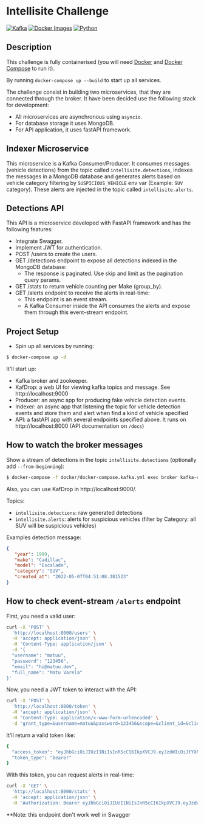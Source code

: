 # Intellisite Challenge

[![Kafka](https://img.shields.io/badge/streaming_platform-kafka-black.svg?style=flat-square)](https://kafka.apache.org)
[![Docker Images](https://img.shields.io/badge/docker_images-confluent-orange.svg?style=flat-square)](https://github.com/confluentinc/cp-docker-images)
[![Python](https://img.shields.io/badge/python-3.8-blue.svg?style=flat-square)](https://www.python.org)

## Description

This challenge is fully containerised (you will need [Docker](https://docs.docker.com/install/) and [Docker Compose](https://docs.docker.com/compose/) to run it). 

By running `docker-compose up --build` to start up all services.

The challenge consist in building two microservices, that they are connected through the broker. It have been decided use the following stack for development:

- All microservices are asynchronous using `asyncio`.
- For database storage it uses MongoDB.
- For API application, it uses fastAPI framework.

## Indexer Microservice

This microservice is a Kafka Consumer/Producer. It consumes messages (vehicle detections) from the topic called `intellisite.detections`, indexes the messages in a MongoDB database and generates alerts based on vehicle category filtering by `SUSPICIOUS_VEHICLE` env var (Example: `SUV` category). These alerts are injected in the topic called `intellisite.alerts`.

## Detections API
This API is a microservice developed with FastAPI framework and has the following features:
- Integrate Swagger.
- Implement JWT for authentication.
- POST /users to create the users.
- GET /detections endpoint to expose all detections indexed in the MongoDB database:
    - The response is paginated. Use skip and limit as the pagination query params.
- GET /stats to return vehicle counting per Make (group_by).
- GET /alerts endpoint to receive the alerts in real-time:
    - This endpoint is an event stream.
    - A Kafka Consumer inside the API consumes the alerts and expose them through this event-stream endpoint.

## Project Setup

- Spin up all services by running:

```bash
$ docker-compose up -d
```

It'll start up:

- Kafka broker and zookeeper.
- KafDrop: a web UI for viewing kafka topics and message. See http://localhost:9000
- Producer: an async app for producing fake vehicle detection events.
- Indexer: an async app that listening the topic for vehicle detection events and store them and alert when find a kind of vehicle specified
- API: a fastAPI app with several endpoints specified above. It runs on http://localhost:8000 (API documentation on `/docs`)

## How to watch the broker messages

Show a stream of detections in the topic `intellisite.detections` (optionally add `--from-beginning`):

```bash
$ docker-compose -f docker/docker-compose.kafka.yml exec broker kafka-console-consumer --bootstrap-server localhost:9092 --topic intellisite.detections
```

Also, you can use KafDrop in http://localhost:9000/.

Topics:

- `intellisite.detections`: raw generated detections
- `intellisite.alerts`: alerts for suspicious vehicles (filter by Category: all SUV will be suspicious vehicles)

Examples detection message:

```json
{
   "year": 1999,
   "make": "Cadillac",
   "model": "Escalade",
   "category": "SUV",
   "created_at": "2022-05-07T04:51:08.381523"
}
```

## How to check event-stream `/alerts` endpoint

First, you need a valid user:

```bash
curl -X 'POST' \
  'http://localhost:8000/users' \
  -H 'accept: application/json' \
  -H 'Content-Type: application/json' \
  -d '{
  "username": "matuu",
  "password": "123456",
  "email": "hi@matuu.dev",
  "full_name": "Matu Varela"
}'
```

Now, you need a JWT token to interact with the API:

```bash
curl -X 'POST' \
  'http://localhost:8000/token' \
  -H 'accept: application/json' \
  -H 'Content-Type: application/x-www-form-urlencoded' \
  -d 'grant_type=&username=matuu&password=123456&scope=&client_id=&client_secret='
```

It'll return a valid token like:

```bash
{
  "access_token": "eyJhbGciOiJIUzI1NiIsInR5cCI6IkpXVCJ9.eyJzdWIiOiJtYXR1dSIsImV4cCI6MTY1MTkwNDA2N30.GQKzLibrURtZqeFT1eDVSzVAz-qJW5FHp3eTKXn5zO4",
  "token_type": "bearer"
}
```

With this token, you can request alerts in real-time:

```bash
curl -X 'GET' \
  'http://localhost:8000/stats' \
  -H 'accept: application/json' \
  -H 'Authorization: Bearer eyJhbGciOiJIUzI1NiIsInR5cCI6IkpXVCJ9.eyJzdWIiOiJtYXR1dSIsImV4cCI6MTY1MTkwNDA2N30.GQKzLibrURtZqeFT1eDVSzVAz-qJW5FHp3eTKXn5zO4'
```

**Note: this endpoint don't work well in Swagger